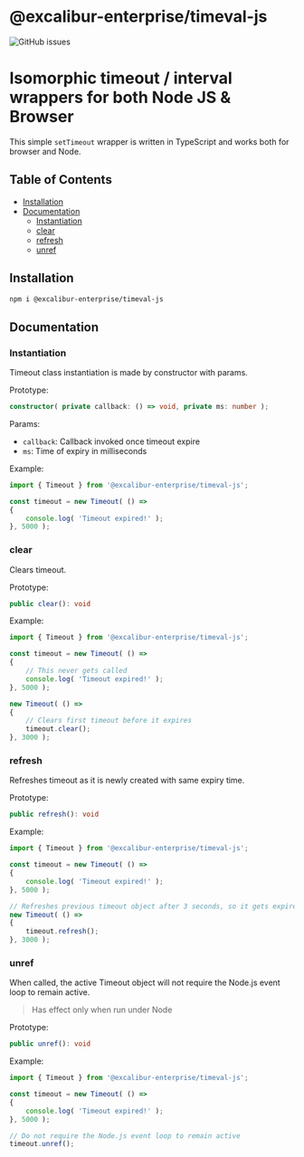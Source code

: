 # @excalibur-enterprise/timeval-js

![GitHub issues](https://img.shields.io/github/issues/excalibur-enterprise/timeval-js)

# Isomorphic timeout / interval wrappers for both Node JS & Browser

This simple `setTimeout` wrapper is written in TypeScript and works both for browser and Node.

## Table of Contents
* [Installation](#installation)
* [Documentation](#documentation)
	* [Instantiation](#instantiation)
	* [clear](#clear)
	* [refresh](#refresh)
	* [unref](#unref)

## Installation

```bash
npm i @excalibur-enterprise/timeval-js
```

## Documentation

### Instantiation

Timeout class instantiation is made by constructor with params.

Prototype:
```ts
constructor( private callback: () => void, private ms: number );
```

Params:
* `callback`: Callback invoked once timeout expire
* `ms`: Time of expiry in milliseconds

Example:
```ts
import { Timeout } from '@excalibur-enterprise/timeval-js';

const timeout = new Timeout( () =>
{
	console.log( 'Timeout expired!' );
}, 5000 );
```

### clear

Clears timeout.

Prototype:
```ts
public clear(): void
```

Example:
```ts
import { Timeout } from '@excalibur-enterprise/timeval-js';

const timeout = new Timeout( () =>
{
	// This never gets called
	console.log( 'Timeout expired!' );
}, 5000 );

new Timeout( () =>
{
	// Clears first timeout before it expires
	timeout.clear();
}, 3000 );
```

### refresh

Refreshes timeout as it is newly created with same expiry time.

Prototype:

```ts
public refresh(): void
```

Example:

```ts
import { Timeout } from '@excalibur-enterprise/timeval-js';

const timeout = new Timeout( () =>
{
	console.log( 'Timeout expired!' );
}, 5000 );

// Refreshes previous timeout object after 3 seconds, so it gets expired after 8 seconds
new Timeout( () =>
{
	timeout.refresh();
}, 3000 );
```

### unref

When called, the active Timeout object will not require the Node.js event loop to remain active.

> Has effect only when run under Node

Prototype:

```ts
public unref(): void
```

Example:

```ts
import { Timeout } from '@excalibur-enterprise/timeval-js';

const timeout = new Timeout( () =>
{
	console.log( 'Timeout expired!' );
}, 5000 );

// Do not require the Node.js event loop to remain active
timeout.unref();
```
